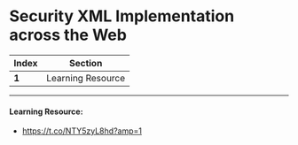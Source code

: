 # Security XML Implementation across the Web 

Index | Section
--- | ---
**1** | Learning Resource

___


#### Learning Resource: 

* https://t.co/NTY5zyL8hd?amp=1
